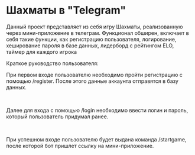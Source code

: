 <h1>Шахматы в &quot;Telegram&quot;</h1>
<p>Данный проект представляет из себя игру Шахматы, реализованную через мини-приложение в телеграм. Функционал обширен, включает в себя такие функции, как регистрацию пользователя, логирование, хеширование пароля в базе данных, лидерборд с рейтингом ELO, таймер для каждого игрока</p>
<p>Краткое руководство пользователя:</p>
<p>При первом входе пользователю необходимо пройти регистрацию с помощью /register. После этого данные аккаунта отправятся в базу данных.&nbsp;</p>
<p>&nbsp;</p>
<p>Далее для входа с помощью /login необходимо ввести логин и пароль, который пользователь придумал ранее.</p>
<p>&nbsp;</p>
<p>При успешном входе пользователю будет выдана команда /startgame, после которой бот пришлет ссылку на мини-приложение.</p>
<p>&nbsp;</p>
<p>&nbsp;</p>
<p>&nbsp;</p>
